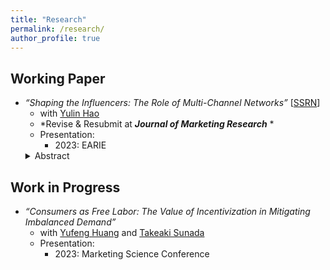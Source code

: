 ```yaml
---
title: "Research"
permalink: /research/
author_profile: true
---
```


## Working Paper
* *“Shaping the Influencers: The Role of Multi-Channel Networks”* \[[SSRN](https://papers.ssrn.com/sol3/papers.cfm?abstract_id=4720070)\]
  * with [Yulin Hao](https://www.yulinhao.net/home)
  * *Revise & Resubmit at ***Journal of Marketing Research*** *
  * Presentation: 
    * 2023: EARIE
  <details>
    <summary>Abstract</summary>
    Social media influencers are increasingly affiliating with multi-channel networks (MCNs), also known as influencer agencies. These MCNs recruit influencers and help them monetize their content. More importantly, MCNs are rumored to be directly involved in content creation. This paper provides the first empirical examination of the effects of MCN affiliation on influencer content. To this end, we construct a unique dataset tracking influencers' changes in their MCN affiliation on TikTok in China. Using a difference-in-differences strategy, we compare influencers who switched their affiliation status with observably similar non-switchers. The findings reveal that MCN affiliation enhances content engagement and leads to more homogeneous and focused content, steering influencers towards topics with higher advertising prices. However, the content quantity does not change. When influencers affiliate with MCNs, these influencers also have more sponsorships and charge a higher advertising price, which is predominantly driven by changes in content resulting from the affiliation. These results suggest that platforms and influencers can benefit from improved engagement and sponsorships resulting from MCN affiliation. Although advertisers face higher advertising prices charged by MCN-affiliated influencers, these prices are justified by more engaging and focused content, which may also be beneficial to the advertisers.
  </details>
  
## Work in Progress
* *“Consumers as Free Labor: The Value of Incentivization in Mitigating Imbalanced Demand”*
  * with [Yufeng Huang](https://sites.google.com/site/yufenghuangphd) and [Takeaki Sunada](https://simon.rochester.edu/faculty/takeaki-sunada)
  * Presentation:
    * 2023: Marketing Science Conference


